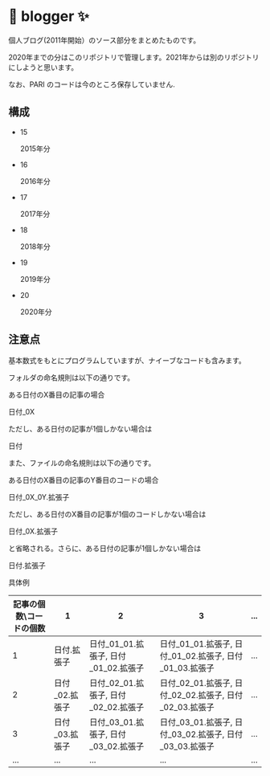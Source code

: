 # 🚀 blogger ✨

個人ブログ(2011年開始）のソース部分をまとめたものです。

2020年までの分はこのリポジトリで管理します。2021年からは別のリポジトリにしようと思います。

なお、PARI のコードは今のところ保存していません.

## 構成

- 15

    2015年分

- 16

    2016年分
    
* 17

    2017年分
    
* 18

    2018年分
    
* 19

    2019年分
    
* 20

    2020年分


## 注意点

基本数式をもとにプログラムしていますが、ナイーブなコードも含みます。

フォルダの命名規則は以下の通りです。

ある日付のX番目の記事の場合

日付_0X

ただし、ある日付の記事が1個しかない場合は

日付

また、ファイルの命名規則は以下の通りです。

ある日付のX番目の記事のY番目のコードの場合

日付_0X_0Y.拡張子

ただし、ある日付のX番目の記事が1個のコードしかない場合は

日付_0X.拡張子

と省略される。さらに、ある日付の記事が1個しかない場合は

日付.拡張子

具体例

|  記事の個数\コードの個数  |  1  |  2  |  3  |  ...  |
| ---- | ---- | ---- | ---- | ---- |
|  1  |  日付.拡張子  |  日付_01_01.拡張子, 日付_01_02.拡張子  |  日付_01_01.拡張子, 日付_01_02.拡張子, 日付_01_03.拡張子  |  ...  |
|  2  |  日付_02.拡張子  |  日付_02_01.拡張子, 日付_02_02.拡張子  |  日付_02_01.拡張子, 日付_02_02.拡張子, 日付_02_03.拡張子  |  ...  |
|  3  |  日付_03.拡張子  |  日付_03_01.拡張子, 日付_03_02.拡張子  |  日付_03_01.拡張子, 日付_03_02.拡張子, 日付_03_03.拡張子  |  ...  |
|  ...  |  ...  |  ...  |  ...  |  ...  |



